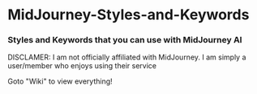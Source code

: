 # MidJourney-Styles-and-Keywords
### Styles and Keywords that you can use with MidJourney AI
DISCLAMER: I am not officially affiliated with MidJourney. I am simply a user/member who enjoys using their service

Goto "Wiki" to view everything!
